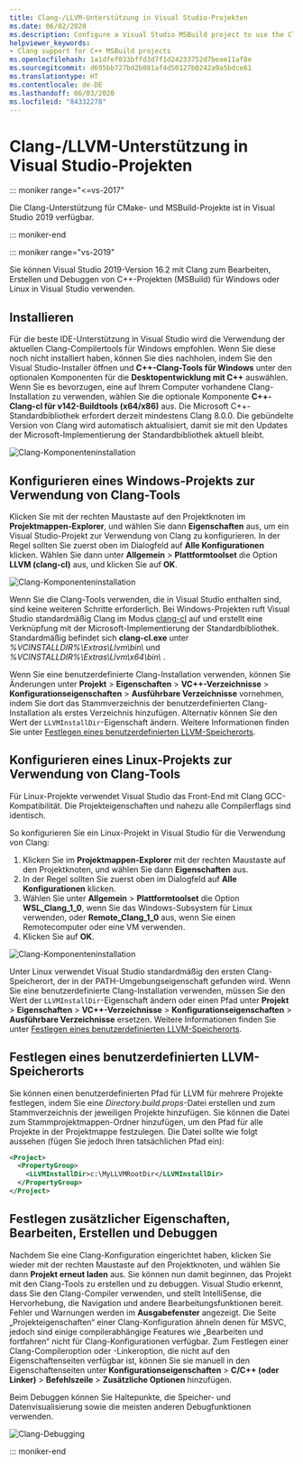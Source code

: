 ```yaml
---
title: Clang-/LLVM-Unterstützung in Visual Studio-Projekten
ms.date: 06/02/2020
ms.description: Configure a Visual Studio MSBuild project to use the Clang/LLVM toolchain.
helpviewer_keywords:
- Clang support for C++ MSBuild projects
ms.openlocfilehash: 1a1dfef033bffd3d7f1d24233752d7beae11af8e
ms.sourcegitcommit: d695bb727bd2b081af4d50127b0242a9a5bdce61
ms.translationtype: HT
ms.contentlocale: de-DE
ms.lasthandoff: 06/03/2020
ms.locfileid: "84332278"
---
```

# <a name="clangllvm-support-in-visual-studio-projects"></a>Clang-/LLVM-Unterstützung in Visual Studio-Projekten

::: moniker range="<=vs-2017"

Die Clang-Unterstützung für CMake- und MSBuild-Projekte ist in Visual Studio 2019 verfügbar.

::: moniker-end

::: moniker range="vs-2019"

Sie können Visual Studio 2019-Version 16.2 mit Clang zum Bearbeiten, Erstellen und Debuggen von C++-Projekten (MSBuild) für Windows oder Linux in Visual Studio verwenden.

## <a name="install"></a>Installieren

Für die beste IDE-Unterstützung in Visual Studio wird die Verwendung der aktuellen Clang-Compilertools für Windows empfohlen. Wenn Sie diese noch nicht installiert haben, können Sie dies nachholen, indem Sie den Visual Studio-Installer öffnen und **C++-Clang-Tools für Windows** unter den optionalen Komponenten für die **Desktopentwicklung mit C++** auswählen. Wenn Sie es bevorzugen, eine auf Ihrem Computer vorhandene Clang-Installation zu verwenden, wählen Sie die optionale Komponente **C++-Clang-cl für v142-Buildtools (x64/x86)** aus. Die Microsoft C++-Standardbibliothek erfordert derzeit mindestens Clang 8.0.0. Die gebündelte Version von Clang wird automatisch aktualisiert, damit sie mit den Updates der Microsoft-Implementierung der Standardbibliothek aktuell bleibt.

![Clang-Komponenteninstallation](media/clang-install-vs2019.png)

## <a name="configure-a-windows-project-to-use-clang-tools"></a>Konfigurieren eines Windows-Projekts zur Verwendung von Clang-Tools

Klicken Sie mit der rechten Maustaste auf den Projektknoten im **Projektmappen-Explorer**, und wählen Sie dann **Eigenschaften** aus, um ein Visual Studio-Projekt zur Verwendung von Clang zu konfigurieren. In der Regel sollten Sie zuerst oben im Dialogfeld auf **Alle Konfigurationen** klicken. Wählen Sie dann unter **Allgemein** > **Plattformtoolset** die Option **LLVM (clang-cl)** aus, und klicken Sie auf **OK**.

![Clang-Komponenteninstallation](media/clang-msbuild-prop-page.png)

Wenn Sie die Clang-Tools verwenden, die in Visual Studio enthalten sind, sind keine weiteren Schritte erforderlich. Bei Windows-Projekten ruft Visual Studio standardmäßig Clang im Modus [clang-cl](https://llvm.org/devmtg/2014-04/PDFs/Talks/clang-cl.pdf) auf und erstellt eine Verknüpfung mit der Microsoft-Implementierung der Standardbibliothek. Standardmäßig befindet sich **clang-cl.exe** unter *%VCINSTALLDIR%\\Extras\\Llvm\\bin\\* und *%VCINSTALLDIR%\\Extras\\Llvm\\x64\\bin\\* .

Wenn Sie eine benutzerdefinierte Clang-Installation verwenden, können Sie Änderungen unter **Projekt** > **Eigenschaften** > **VC++-Verzeichnisse** > **Konfigurationseigenschaften** > **Ausführbare Verzeichnisse** vornehmen, indem Sie dort das Stammverzeichnis der benutzerdefinierten Clang-Installation als erstes Verzeichnis hinzufügen. Alternativ können Sie den Wert der `LLVMInstallDir`-Eigenschaft ändern. Weitere Informationen finden Sie unter [Festlegen eines benutzerdefinierten LLVM-Speicherorts](#custom_llvm_location).

## <a name="configure-a-linux-project-to-use-clang-tools"></a>Konfigurieren eines Linux-Projekts zur Verwendung von Clang-Tools

Für Linux-Projekte verwendet Visual Studio das Front-End mit Clang GCC-Kompatibilität. Die Projekteigenschaften und nahezu alle Compilerflags sind identisch.

So konfigurieren Sie ein Linux-Projekt in Visual Studio für die Verwendung von Clang:

1. Klicken Sie im **Projektmappen-Explorer** mit der rechten Maustaste auf den Projektknoten, und wählen Sie dann **Eigenschaften** aus.
1. In der Regel sollten Sie zuerst oben im Dialogfeld auf **Alle Konfigurationen** klicken.
1. Wählen Sie unter **Allgemein** > **Plattformtoolset** die Option **WSL_Clang_1_0**, wenn Sie das Windows-Subsystem für Linux verwenden, oder **Remote_Clang_1_0** aus, wenn Sie einen Remotecomputer oder eine VM verwenden.
1. Klicken Sie auf **OK**.

![Clang-Komponenteninstallation](media/clang-msbuild-prop-page.png)

Unter Linux verwendet Visual Studio standardmäßig den ersten Clang-Speicherort, der in der PATH-Umgebungseigenschaft gefunden wird. Wenn Sie eine benutzerdefinierte Clang-Installation verwenden, müssen Sie den Wert der `LLVMInstallDir`-Eigenschaft ändern oder einen Pfad unter **Projekt** > **Eigenschaften** > **VC++-Verzeichnisse** > **Konfigurationseigenschaften** > **Ausführbare Verzeichnisse** ersetzen. Weitere Informationen finden Sie unter [Festlegen eines benutzerdefinierten LLVM-Speicherorts](#custom_llvm_location).

## <a name="set-a-custom-llvm-location"></a><a name="custom_llvm_location"></a> Festlegen eines benutzerdefinierten LLVM-Speicherorts

Sie können einen benutzerdefinierten Pfad für LLVM für mehrere Projekte festlegen, indem Sie eine *Directory.build.props*-Datei erstellen und zum Stammverzeichnis der jeweiligen Projekte hinzufügen. Sie können die Datei zum Stammprojektmappen-Ordner hinzufügen, um den Pfad für alle Projekte in der Projektmappe festzulegen. Die Datei sollte wie folgt aussehen (fügen Sie jedoch Ihren tatsächlichen Pfad ein):

```xml
<Project>
  <PropertyGroup>
    <LLVMInstallDir>c:\MyLLVMRootDir</LLVMInstallDir>
  </PropertyGroup>
</Project>
```

## <a name="set-additional-properties-edit-build-and-debug"></a>Festlegen zusätzlicher Eigenschaften, Bearbeiten, Erstellen und Debuggen

Nachdem Sie eine Clang-Konfiguration eingerichtet haben, klicken Sie wieder mit der rechten Maustaste auf den Projektknoten, und wählen Sie dann **Projekt erneut laden** aus. Sie können nun damit beginnen, das Projekt mit den Clang-Tools zu erstellen und zu debuggen. Visual Studio erkennt, dass Sie den Clang-Compiler verwenden, und stellt IntelliSense, die Hervorhebung, die Navigation und andere Bearbeitungsfunktionen bereit. Fehler und Warnungen werden im **Ausgabefenster** angezeigt. Die Seite „Projekteigenschaften“ einer Clang-Konfiguration ähneln denen für MSVC, jedoch sind einige compilerabhängige Features wie „Bearbeiten und fortfahren“ nicht für Clang-Konfigurationen verfügbar. Zum Festlegen einer Clang-Compileroption oder -Linkeroption, die nicht auf den Eigenschaftenseiten verfügbar ist, können Sie sie manuell in den Eigenschaftenseiten unter **Konfigurationseigenschaften** > **C/C++ (oder Linker)**  > **Befehlszeile** > **Zusätzliche Optionen** hinzufügen.

Beim Debuggen können Sie Haltepunkte, die Speicher- und Datenvisualisierung sowie die meisten anderen Debugfunktionen verwenden.  

![Clang-Debugging](media/clang-debug-msbuild.png)

::: moniker-end
